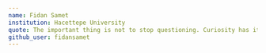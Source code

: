 ```yaml
---
name: Fidan Samet
institution: Hacettepe University
quote: The important thing is not to stop questioning. Curiosity has its own reason for existence. 
github_user: fidansamet
---
```

